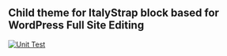 ## Child theme for ItalyStrap block based for WordPress Full Site Editing

[![Unit Test](https://github.com/ItalyStrap/ciao/actions/workflows/unit.yml/badge.svg)](https://github.com/ItalyStrap/ciao/actions/workflows/unit.yml)
